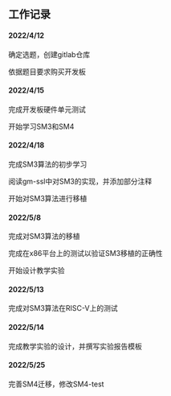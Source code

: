 ## 工作记录

#### 2022/4/12

确定选题，创建gitlab仓库

依据题目要求购买开发板

#### 2022/4/15

完成开发板硬件单元测试

开始学习SM3和SM4

#### 2022/4/18

完成SM3算法的初步学习

阅读gm-ssl中对SM3的实现，并添加部分注释

开始对SM3算法进行移植

#### 2022/5/8

完成对SM3算法的移植

完成在x86平台上的测试以验证SM3移植的正确性

开始设计教学实验

#### 2022/5/13

完成对SM3算法在RISC-V上的测试

#### 2022/5/14

完成教学实验的设计，并撰写实验报告模板


#### 2022/5/25

完善SM4迁移，修改SM4-test